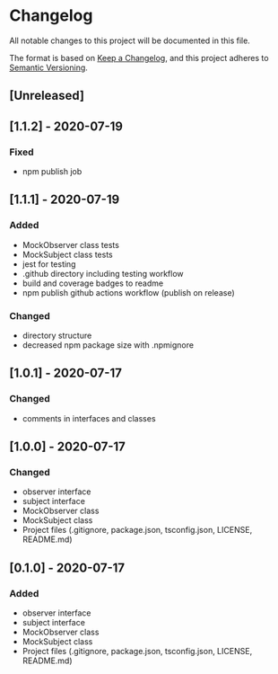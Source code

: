 # Changelog
All notable changes to this project will be documented in this file.

The format is based on [Keep a Changelog](https://keepachangelog.com/en/1.0.0/),
and this project adheres to [Semantic Versioning](https://semver.org/spec/v2.0.0.html).

## [Unreleased]

## [1.1.2] - 2020-07-19
### Fixed
- npm publish job

## [1.1.1] - 2020-07-19
### Added
- MockObserver class tests
- MockSubject class tests
- jest for testing
- .github directory including testing workflow
- build and coverage badges to readme
- npm publish github actions workflow (publish on release)

### Changed
- directory structure
- decreased npm package size with .npmignore

## [1.0.1] - 2020-07-17
### Changed
- comments in interfaces and classes

## [1.0.0] - 2020-07-17
### Changed
- observer interface
- subject interface
- MockObserver class
- MockSubject class
- Project files (.gitignore, package.json, tsconfig.json, LICENSE, README.md)

## [0.1.0] - 2020-07-17
### Added
- observer interface
- subject interface
- MockObserver class
- MockSubject class
- Project files (.gitignore, package.json, tsconfig.json, LICENSE, README.md)

